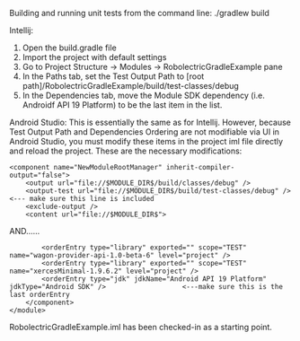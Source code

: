 Building and running unit tests from the command line:
./gradlew build

Intellij:
1. Open the build.gradle file
2. Import the project with default settings
3. Go to Project Structure -> Modules -> RobolectricGradleExample pane
4. In the Paths tab, set the Test Output Path to [root path]/RobolectricGradleExample/build/test-classes/debug
5. In the Dependencies tab, move the Module SDK dependency (i.e. Androidf API 19 Platform) to be the last item in the list.

Android Studio:
This is essentially the same as for Intellij. However, because Test Output Path and Dependencies Ordering are not modifiable via UI in Android Studio, you must modify these items in the project iml file directly and reload the project. These are the necessary modifications:

	<component name="NewModuleRootManager" inherit-compiler-output="false">
		<output url="file://$MODULE_DIR$/build/classes/debug" />
		<output-test url="file://$MODULE_DIR$/build/test-classes/debug" />			<--- make sure this line is included
		<exclude-output />
		<content url="file://$MODULE_DIR$"> 

AND......

	    	<orderEntry type="library" exported="" scope="TEST" name="wagon-provider-api-1.0-beta-6" level="project" />
	    	<orderEntry type="library" exported="" scope="TEST" name="xercesMinimal-1.9.6.2" level="project" />
	    	<orderEntry type="jdk" jdkName="Android API 19 Platform" jdkType="Android SDK" />					<---make sure this is the last orderEntry
		</component>
	</module>



RobolectricGradleExample.iml has been checked-in as a starting point.


